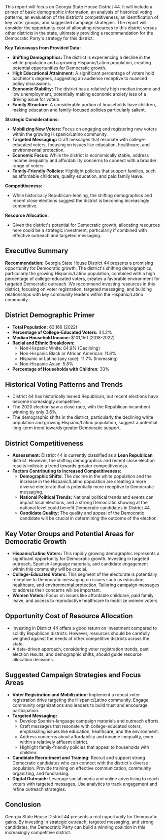 <thinking>
This report will focus on Georgia State House District 44. It will include a primer of basic demographic information, an analysis of historical voting patterns, an evaluation of the district's competitiveness, an identification of key voter groups, and suggested campaign strategies. The report will consider the opportunity cost of allocating resources to this district versus other districts in the state, ultimately providing a recommendation for the Democratic Party's strategy for this district.

**Key Takeaways from Provided Data:**

* **Shifting Demographics:** The district is experiencing a decline in the white population and a growing Hispanic/Latino population, creating potential opportunities for Democratic growth.
* **High Educational Attainment:**  A significant percentage of voters hold bachelor's degrees, suggesting an audience receptive to nuanced policy discussions.
* **Economic Stability:** The district has a relatively high median income and low unemployment, potentially making economic anxiety less of a driving issue for voters.
* **Family Structure:** A considerable portion of households have children, making education and family-focused policies particularly salient.

**Strategic Considerations:**

* **Mobilizing New Voters:**  Focus on engaging and registering new voters within the growing Hispanic/Latino community.
* **Targeted Messaging:** Craft messages that resonate with college-educated voters, focusing on issues like education, healthcare, and environmental protection.
* **Economic Focus:** While the district is economically stable, address income inequality and affordability concerns to connect with a broader range of voters.
* **Family-Friendly Policies:** Highlight policies that support families, such as affordable childcare, quality education, and paid family leave.

**Competitiveness:**

* While historically Republican-leaning, the shifting demographics and recent close elections suggest the district is becoming increasingly competitive.

**Resource Allocation:**

* Given the district's potential for Democratic growth, allocating resources here could be a strategic investment, particularly if combined with effective outreach and targeted messaging.
</thinking>

<report>

## Executive Summary

**Recommendation:** Georgia State House District 44 presents a promising opportunity for Democratic growth. The district's shifting demographics, particularly the growing Hispanic/Latino population, combined with a high percentage of college-educated voters, creates a favorable environment for targeted Democratic outreach. We recommend investing resources in this district, focusing on voter registration, targeted messaging, and building relationships with key community leaders within the Hispanic/Latino community.

## District Demographic Primer

* **Total Population:** 63,169 (2022)
* **Percentage of College-Educated Voters:** 44.2%
* **Median Household Income:** $101,150 (2018-2022)
* **Racial and Ethnic Breakdown:**
    * Non-Hispanic White: 64.9% (Declining)
    * Non-Hispanic Black or African American: 11.8%
    * Hispanic or Latino (any race): 11.7% (Increasing)
    * Non-Hispanic Asian: 5.8%
* **Percentage of Households with Children:** 33%

## Historical Voting Patterns and Trends

* District 44 has historically leaned Republican, but recent elections have become increasingly competitive.
* The 2020 election saw a close race, with the Republican incumbent winning by only 3.6%. 
* The demographic shifts in the district, particularly the declining white population and growing Hispanic/Latino population, suggest a potential long-term trend towards greater Democratic support.

## District Competitiveness

* **Assessment:** District 44 is currently classified as a **Lean Republican** district. However, the shifting demographics and recent close election results indicate a trend towards greater competitiveness.
* **Factors Contributing to Increased Competitiveness:**
    * **Demographic Shifts:** The decline in the white population and the increase in the Hispanic/Latino population are creating a more diverse electorate that is potentially more receptive to Democratic messaging.
    * **National Political Trends:** National political trends and events can impact local elections, and a strong Democratic showing at the national level could benefit Democratic candidates in District 44.
    * **Candidate Quality:** The quality and appeal of the Democratic candidate will be crucial in determining the outcome of the election.

## Key Voter Groups and Potential Areas for Democratic Growth

* **Hispanic/Latino Voters:** This rapidly growing demographic represents a significant opportunity for Democratic growth.  Investing in targeted outreach, Spanish-language materials, and candidate engagement within this community will be crucial.
* **College-Educated Voters:** This segment of the electorate is potentially receptive to Democratic messaging on issues such as education, healthcare, and environmental protection.  Tailoring campaign messages to address their concerns will be important.
* **Women Voters:**  Focus on issues like affordable childcare, paid family leave, and access to reproductive healthcare to mobilize women voters.

## Opportunity Cost of Resource Allocation

* Investing in District 44 offers a good return on investment compared to solidly Republican districts.  However, resources should be carefully weighed against the needs of other competitive districts across the state.
* A data-driven approach, considering voter registration trends, past election results, and demographic shifts, should guide resource allocation decisions.

## Suggested Campaign Strategies and Focus Areas

* **Voter Registration and Mobilization:** Implement a robust voter registration drive targeting the Hispanic/Latino community. Engage community organizations and leaders to build trust and encourage participation.
* **Targeted Messaging:** 
    * Develop Spanish-language campaign materials and outreach efforts.
    * Craft messages that resonate with college-educated voters, emphasizing issues like education, healthcare, and the environment.
    * Address concerns about affordability and income inequality, even within a relatively affluent district.
    * Highlight family-friendly policies that appeal to households with children.
* **Candidate Recruitment and Training:**  Recruit and support strong Democratic candidates who can connect with the district's diverse population. Provide training on effective communication, community organizing, and fundraising.
* **Digital Outreach:** Leverage social media and online advertising to reach voters with targeted messages. Use analytics to track engagement and refine outreach strategies.

## Conclusion

Georgia State House District 44 presents a real opportunity for Democratic gains.  By investing in strategic outreach, targeted messaging, and strong candidates, the Democratic Party can build a winning coalition in this increasingly competitive district. 
</report> 